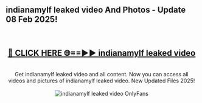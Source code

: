 <h2>indianamylf leaked video And Photos - Update 08 Feb 2025!</h2>
<br>
<div align="center">
<h2><a href="https://cutt.ly/te57wshS" rel="nofollow">🔴 CLICK HERE 🌐==►► indianamylf leaked video</a></h2>
<br>
Get indianamylf leaked video and all content. Now you can access all videos and pictures of indianamylf leaked video. New Updated Files 2025!
<br>
<br>
<a href="https://cutt.ly/te57wshS" rel="nofollow" data-target="animated-image.originalLink"><img src="https://i.ibb.co.com/WyWwxjT/player-gif2.gif" alt="indianamylf leaked video OnlyFans" style="max-width: 100%; display: inline-block;" data-target="animated-image.originalImage"></a>
</div>
<br>